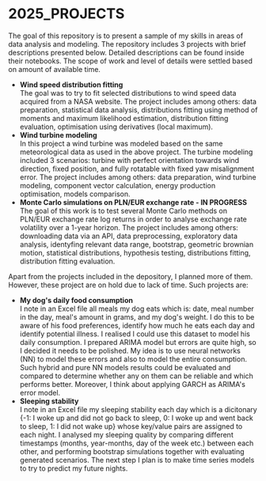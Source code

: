 # 2025_PROJECTS
The goal of this repository is to present a sample of my skills in areas of data analysis and modeling. The repository includes 3 projects with brief descriptions presented below. Detailed descriptions can be found inside their notebooks. The scope of work and level of details were settled based on amount of available time.
<ul>
  <li><b>Wind speed distribution fitting</b></li>
The goal was to try to fit selected distributions to wind speed data acquired from a NASA website. The project includes among others: data preparation, statistical data analysis, distributions fitting using method of moments and maximum likelihood estimation, distribution fitting evaluation, optimisation using derivatives (local maximum).
  <li><b>Wind turbine modeling</b></li>
In this project a wind turbine was modeled based on the same meteorological data as used in the above project. The turbine modeling included 3 scenarios: turbine with perfect orientation towards wind direction, fixed position, and fully rotatable with fixed yaw misalignment error. The project includes among others: data preparation, wind turbine modeling, component vector calculation, energy production optimisation, models comparison.
  <li><b>Monte Carlo simulations on PLN/EUR exchange rate - IN PROGRESS</b></li>
The goal of this work is to test several Monte Carlo methods on PLN/EUR exchange rate log returns in order to analyse exchange rate volatility over a 1-year horizon. The project includes among others: downloading data via an API, data preprocessing, exploratory data analysis, identyfing relevant data range, bootstrap, geometric brownian motion, statistical distributions, hypothesis testing, distributions fitting, distribution fitting evaluation.
</ul>

Apart from the projects included in the depository, I planned more of them. However, these project are on hold due to lack of time. Such projects are:
<ul>
  <li><b>My dog's daily food consumption</b></li>
I note in an Excel file all meals my dog eats which is: date, meal number in the day, meal's amount in grams, and my dog's weight. I do this to be aware of his food preferences, identify how much he eats each day and identify potential illness. I realised I could use this dataset to model his daily consumption. I prepared ARIMA model but errors are quite high, so I decided it needs to be polished. My idea is to use neural networks (NN) to model these errors and also to model the entire consumption. Such hybrid and pure NN models results could be evaluated and compared to determine whether any on them can be reliable and which performs better. Moreover, I think about applying GARCH as ARIMA's error model.
  <li><b>Sleeping stability</b></li>
I note in an Excel file my sleeping stability each day which is a dicitonary {-1: I woke up and did not go back to sleep, 0: I woke up and went back to sleep, 1: I did not wake up} whose key/value pairs are assigned to each night. I analysed my sleeping quality by comparing different timestamps (months, year-months, day of the week etc.) between each other, and performing bootstrap simulations together with evaluating generated scenarios. The next step I plan is to make time series models to try to predict my future nights.
</ul>
